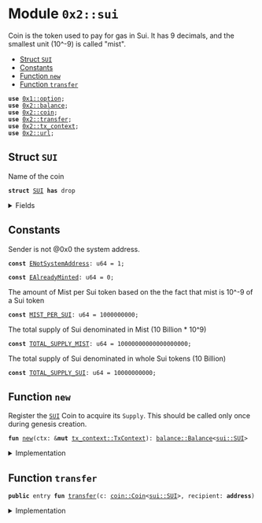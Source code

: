 
<a name="0x2_sui"></a>

# Module `0x2::sui`

Coin<SUI> is the token used to pay for gas in Sui.
It has 9 decimals, and the smallest unit (10^-9) is called "mist".


-  [Struct `SUI`](#0x2_sui_SUI)
-  [Constants](#@Constants_0)
-  [Function `new`](#0x2_sui_new)
-  [Function `transfer`](#0x2_sui_transfer)


<pre><code><b>use</b> <a href="">0x1::option</a>;
<b>use</b> <a href="balance.md#0x2_balance">0x2::balance</a>;
<b>use</b> <a href="coin.md#0x2_coin">0x2::coin</a>;
<b>use</b> <a href="transfer.md#0x2_transfer">0x2::transfer</a>;
<b>use</b> <a href="tx_context.md#0x2_tx_context">0x2::tx_context</a>;
<b>use</b> <a href="url.md#0x2_url">0x2::url</a>;
</code></pre>



<a name="0x2_sui_SUI"></a>

## Struct `SUI`

Name of the coin


<pre><code><b>struct</b> <a href="sui.md#0x2_sui_SUI">SUI</a> <b>has</b> drop
</code></pre>



<details>
<summary>Fields</summary>


<dl>
<dt>
<code>dummy_field: bool</code>
</dt>
<dd>

</dd>
</dl>


</details>

<a name="@Constants_0"></a>

## Constants


<a name="0x2_sui_ENotSystemAddress"></a>

Sender is not @0x0 the system address.


<pre><code><b>const</b> <a href="sui.md#0x2_sui_ENotSystemAddress">ENotSystemAddress</a>: u64 = 1;
</code></pre>



<a name="0x2_sui_EAlreadyMinted"></a>



<pre><code><b>const</b> <a href="sui.md#0x2_sui_EAlreadyMinted">EAlreadyMinted</a>: u64 = 0;
</code></pre>



<a name="0x2_sui_MIST_PER_SUI"></a>

The amount of Mist per Sui token based on the the fact that mist is
10^-9 of a Sui token


<pre><code><b>const</b> <a href="sui.md#0x2_sui_MIST_PER_SUI">MIST_PER_SUI</a>: u64 = 1000000000;
</code></pre>



<a name="0x2_sui_TOTAL_SUPPLY_MIST"></a>

The total supply of Sui denominated in Mist (10 Billion * 10^9)


<pre><code><b>const</b> <a href="sui.md#0x2_sui_TOTAL_SUPPLY_MIST">TOTAL_SUPPLY_MIST</a>: u64 = 10000000000000000000;
</code></pre>



<a name="0x2_sui_TOTAL_SUPPLY_SUI"></a>

The total supply of Sui denominated in whole Sui tokens (10 Billion)


<pre><code><b>const</b> <a href="sui.md#0x2_sui_TOTAL_SUPPLY_SUI">TOTAL_SUPPLY_SUI</a>: u64 = 10000000000;
</code></pre>



<a name="0x2_sui_new"></a>

## Function `new`

Register the <code><a href="sui.md#0x2_sui_SUI">SUI</a></code> Coin to acquire its <code>Supply</code>.
This should be called only once during genesis creation.


<pre><code><b>fun</b> <a href="sui.md#0x2_sui_new">new</a>(ctx: &<b>mut</b> <a href="tx_context.md#0x2_tx_context_TxContext">tx_context::TxContext</a>): <a href="balance.md#0x2_balance_Balance">balance::Balance</a>&lt;<a href="sui.md#0x2_sui_SUI">sui::SUI</a>&gt;
</code></pre>



<details>
<summary>Implementation</summary>


<pre><code><b>fun</b> <a href="sui.md#0x2_sui_new">new</a>(ctx: &<b>mut</b> TxContext): Balance&lt;<a href="sui.md#0x2_sui_SUI">SUI</a>&gt; {
    <b>assert</b>!(<a href="tx_context.md#0x2_tx_context_sender">tx_context::sender</a>(ctx) == @0x0, <a href="sui.md#0x2_sui_ENotSystemAddress">ENotSystemAddress</a>);
    <b>assert</b>!(<a href="tx_context.md#0x2_tx_context_epoch">tx_context::epoch</a>(ctx) == 0, <a href="sui.md#0x2_sui_EAlreadyMinted">EAlreadyMinted</a>);

    <b>let</b> (treasury, metadata) = <a href="coin.md#0x2_coin_create_currency">coin::create_currency</a>(
        <a href="sui.md#0x2_sui_SUI">SUI</a> {},
        9,
        b"<a href="sui.md#0x2_sui_SUI">SUI</a>",
        b"Sui",
        // TODO: add appropriate description and logo <a href="url.md#0x2_url">url</a>
        b"",
        <a href="_none">option::none</a>(),
        ctx
    );
    <a href="transfer.md#0x2_transfer_freeze_object">transfer::freeze_object</a>(metadata);
    <b>let</b> supply = <a href="coin.md#0x2_coin_treasury_into_supply">coin::treasury_into_supply</a>(treasury);
    <b>let</b> total_sui = <a href="balance.md#0x2_balance_increase_supply">balance::increase_supply</a>(&<b>mut</b> supply, <a href="sui.md#0x2_sui_TOTAL_SUPPLY_MIST">TOTAL_SUPPLY_MIST</a>);
    <a href="balance.md#0x2_balance_destroy_supply">balance::destroy_supply</a>(supply);
    total_sui
}
</code></pre>



</details>

<a name="0x2_sui_transfer"></a>

## Function `transfer`



<pre><code><b>public</b> entry <b>fun</b> <a href="transfer.md#0x2_transfer">transfer</a>(c: <a href="coin.md#0x2_coin_Coin">coin::Coin</a>&lt;<a href="sui.md#0x2_sui_SUI">sui::SUI</a>&gt;, recipient: <b>address</b>)
</code></pre>



<details>
<summary>Implementation</summary>


<pre><code><b>public</b> entry <b>fun</b> <a href="transfer.md#0x2_transfer">transfer</a>(c: <a href="coin.md#0x2_coin_Coin">coin::Coin</a>&lt;<a href="sui.md#0x2_sui_SUI">SUI</a>&gt;, recipient: <b>address</b>) {
    <a href="transfer.md#0x2_transfer_transfer">transfer::transfer</a>(c, recipient)
}
</code></pre>



</details>
